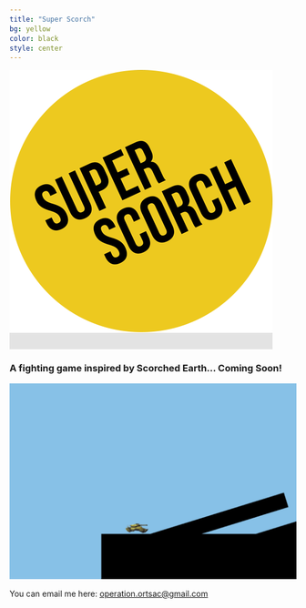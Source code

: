 ```yaml
---
title: "Super Scorch"
bg: yellow
color: black
style: center
---
```

<span class="fa-stack subtlecircle" style="font-size:120px; background:rgba(0,0,0,0.1)">
  <img src="img/face.png" />
</span>

<br>

### A fighting game inspired by Scorched Earth... Coming Soon!

<img src="img/tank.gif" />

You can email me here: [operation.ortsac@gmail.com](mailto:operation.ortsac@gmail.com) 
